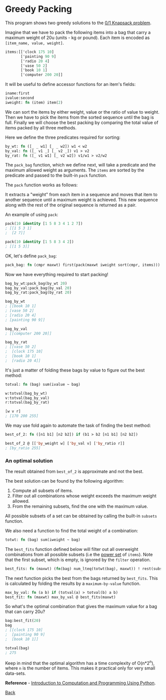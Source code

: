 # Greedy Packing

This program shows two greedy solutions to the [0/1 Knapsack problem](https://en.wikipedia.org/wiki/Knapsack_problem).

Imagine that we have to pack the following items into a bag that carry a maximum weight of 20u (units - kg or pound).
Each item is encoded as `[item_name, value, weight]`.

```sml
items:[['clock 175 10]
       ['painting 90 9]
       ['radio 20 4]
       ['vase 50 2]
       ['book 10 1]
       ['computer 200 20]]
```

It will be useful to define accessor functions for an item's fields:

```sml
iname:first
ivalue:second
iweight: fn (item) item(2)
```

We can sort the items by either weight, value or the ratio of value to weight.
Then we have to pick the items from the sorted sequence until the bag is full.
Finally we will choose the best packing by comparing the total value of items packed by all three methods.

Here we define the three predicates required for sorting:

```sml
by_wt: fn ([_ _ w1] [_ _ w2]) w1 < w2
by_val: fn ([_ v1 _] [_ v2 _]) v1 > v2
by_rat: fn ([_ v1 w1] [_ v2 w2]) v1/w1 > v2/w2
```

The `pack_bag` function, which we define next, will take a predicate and the maximum allowed weight
as arguments. The `items` are sorted by the predicate and passed to the built-in `pack` function.

The `pack` function works as follows:

It extracts a "weight" from each item in a sequence and moves that item to another sequence until a maximum
weight is achieved. This new sequence along with the rest of the original sequence is returned as a pair.

An example of using `pack`:

```lisp
pack(10 identity [1 5 8 3 4 1 2 7])
; [[1 5 3 1]
;  [2 7]]

pack(10 identity [1 5 8 3 4 2])
; [[1 5 3]]
```

OK, let's define `pack_bag`:

```sml
pack_bag: fn (cmpr maxwt) first(pack(maxwt iweight sort(cmpr, items)))
```

Now we have everything required to start packing!

```lisp
bag_by_wt:pack_bag(by_wt 20)
bag_by_val:pack_bag(by_val 20)
bag_by_rat:pack_bag(by_rat 20)

bag_by_wt
; [[book 10 1]
; [vase 50 2]
; [radio 20 4]
; [painting 90 9]]

bag_by_val
; [[computer 200 20]]

bag_by_rat
; [[vase 50 2]
;  [clock 175 10]
;  [book 10 1]
;  [radio 20 4]]
```

It's just a matter of folding these bags by value to figure out the best method:

```sml
totval: fn (bag) sum(ivalue ~ bag)

w:totval(bag_by_wt)
v:totval(bag_by_val)
r:totval(bag_by_rat)
```
```lisp
[w v r]
; [170 200 255]
```

We may use fold again to automate the task of finding the best method:


```sml
best_of_2: fn ([n1 b1] [n2 b2]) if (b1 > b2 [n1 b1] [n2 b2])
```
```lisp
best_of_2 @ [['by_weight w] ['by_val v] ['by_ratio r]]
; [by_ratio 255]
```

### An optimal solution

The result obtained from `best_of_2` is approximate and not the best.

The best solution can be found by the following algorithm:

1. Compute all subsets of items.
2. Filter out all combinations whose weight exceeds the maximum weight allowed.
3. From the remaining subsets, find the one with the maximum value.

All possible subsets of a set can be obtained by calling the built-in `subsets` function.

We also need a function to find the total weight of a combination:

```sml
totwt: fn (bag) sum(iweight ~ bag)
```

The `best_fits` function defined below will filter out all overweight combinations
from all possible subsets (i.e the [power set](https://en.wikipedia.org/wiki/Power_set) of `items`).
Note that the first subset, which is empty, is ignored by the `filter` operation.

```sml
best_fits: fn (maxwt) (fn(bag) num_lteq(totwt(bag), maxwt)) ! rest(subsets(items))
```

The next function picks the best from the bags returned by `best_fits`.
This is calculated by folding the results by a `maximum-by-value` function.

```sml
max_by_val: fn (a b) if (totval(a) > totval(b) a b)
best_fit: fn (maxwt) max_by_val @ best_fits(maxwt)
```

So what's the optimal combination that gives the maximum value for a bag that can carry 20u?

```lisp
bag:best_fit(20)
bag
; [[clock 175 10]
;  [painting 90 9]
;  [book 10 1]]

totval(bag)
; 275
```

Keep in mind that the optimal algorithm has a time complexity of O(n*2<sup>n</sup>), where `n` is the number of items.
This makes it practical only for very small data-sets.

**Reference** - <a href="https://mitpress.mit.edu/books/introduction-computation-and-programming-using-python-second-edition">Introduction to Computation and Programming Using Python</a>.

[Back](../sample.md)